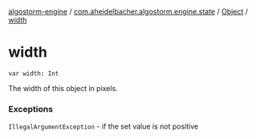 [algostorm-engine](../../index.md) / [com.aheidelbacher.algostorm.engine.state](../index.md) / [Object](index.md) / [width](.)

# width

`var width: Int`

The width of this object in pixels.

### Exceptions

`IllegalArgumentException` - if the set value is not positive
